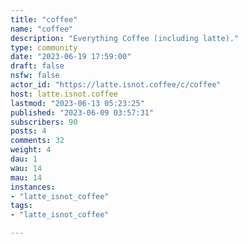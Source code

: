 ```yaml
---
title: "coffee" 
name: "coffee"
description: "Everything Coffee (including latte)."
type: community
date: "2023-06-19 17:59:00"
draft: false
nsfw: false
actor_id: "https://latte.isnot.coffee/c/coffee"
host: latte.isnot.coffee
lastmod: "2023-06-13 05:23:25"
published: "2023-06-09 03:57:31"
subscribers: 90
posts: 4
comments: 32
weight: 4
dau: 1
wau: 14
mau: 14
instances:
- "latte_isnot_coffee"
tags: 
- "latte_isnot_coffee"

---
```

